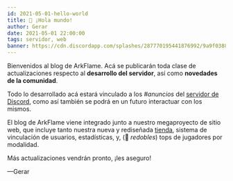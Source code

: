 ```yaml
---
id: 2021-05-01-hello-world
title: 👋 ¡Hola mundo!
author: Gerar
date: 2021-05-01 22:00:00
tags: servidor, web
banner: https://cdn.discordapp.com/splashes/287770195441876992/9a9f0388cf201c69487d933dffd69890.jpg?size=2048
---
```


Bienvenidos al blog de ArkFlame. Acá se publicarán toda clase de actualizaciones respecto al **desarrollo del servidor**, así como **novedades de la comunidad**.

Todo lo desarrollado acá estará vinculado a los *#anuncios* del [servidor de Discord](https://discord.gg/f43hmer), como así también se podrá en un futuro interactuar con los mismos.

El blog de ArkFlame viene integrado junto a nuestro megaproyecto de sitio web, que incluye tanto nuestra nueva y rediseñada [tienda](/store), sistema de vinculación de usuarios, estadísticas, y, (🥁 *redobles*) tops de jugadores por modalidad.

Más actualizaciones vendrán pronto, ¡les aseguro!

—Gerar


